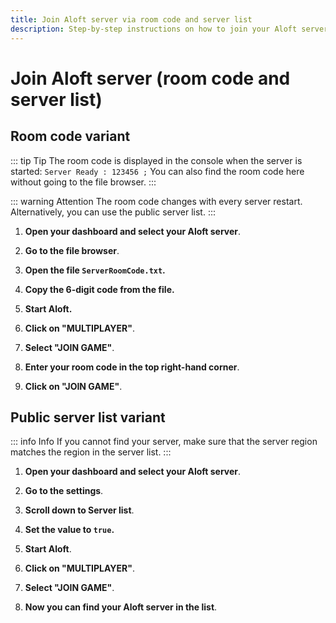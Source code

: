 ```yaml
---
title: Join Aloft server via room code and server list
description: Step-by-step instructions on how to join your Aloft server using both the room code and the server list.
---
```


# Join Aloft server (room code and server list)

## Room code variant

::: tip Tip
The room code is displayed in the console when the server is started: ```Server Ready : 123456 ;``` You can also find the room code here without going to the file browser.
:::

::: warning Attention
The room code changes with every server restart. Alternatively, you can use the public server list.
:::

1. <strong>Open your dashboard and select your Aloft server</strong>.

2. <strong>Go to the file browser</strong>.

3. <strong>Open the file ```ServerRoomCode.txt```.</strong>

4. <strong>Copy the 6-digit code from the file.</strong>

5. <strong>Start Aloft.</strong>

6. <strong>Click on "MULTIPLAYER"</strong>.

7. <strong>Select "JOIN GAME"</strong>.

8. <strong>Enter your room code in the top right-hand corner</strong>.

9. <strong>Click on "JOIN GAME"</strong>.

## Public server list variant

::: info Info
If you cannot find your server, make sure that the server region matches the region in the server list.
:::

1. <strong>Open your dashboard and select your Aloft server</strong>.

2. <strong>Go to the settings</strong>.

3. <strong>Scroll down to Server list</strong>.

4. <strong>Set the value to ```true```.</strong>

5. <strong>Start Aloft</strong>.

6. <strong>Click on "MULTIPLAYER"</strong>.

7. <strong>Select "JOIN GAME"</strong>.

8. <strong>Now you can find your Aloft server in the list</strong>.
